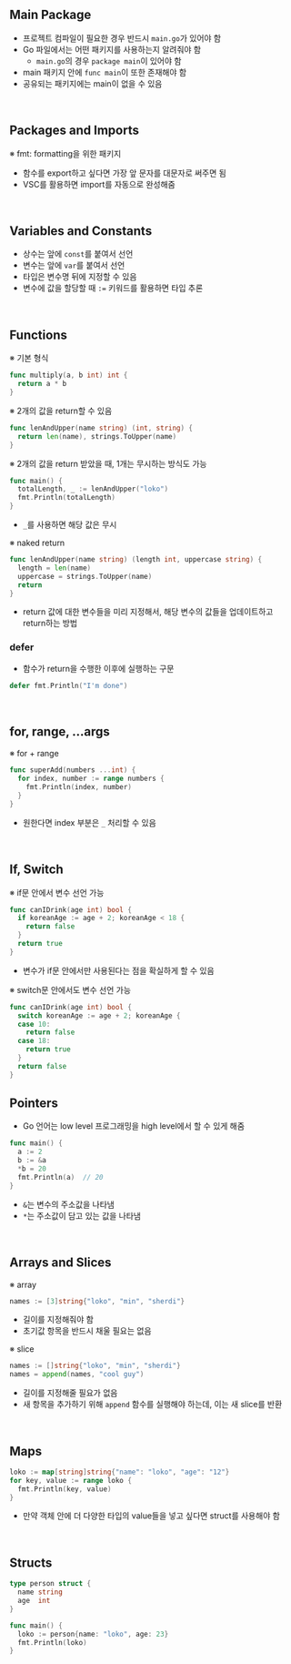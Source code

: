 ## Main Package

- 프로젝트 컴파일이 필요한 경우 반드시 `main.go`가 있어야 함
- Go 파일에서는 어떤 패키지를 사용하는지 알려줘야 함
  - `main.go`의 경우 `package main`이 있어야 함
- main 패키지 안에 `func main`이 또한 존재해야 함
- 공유되는 패키지에는 main이 없을 수 있음

<br>

## Packages and Imports

※ fmt: formatting을 위한 패키지

- 함수를 export하고 싶다면 가장 앞 문자를 대문자로 써주면 됨
- VSC를 활용하면 import를 자동으로 완성해줌

<br>

## Variables and Constants

- 상수는 앞에 `const`를 붙여서 선언
- 변수는 앞에 `var`를 붙여서 선언
- 타입은 변수명 뒤에 지정할 수 있음
- 변수에 값을 할당할 때 `:=` 키워드를 활용하면 타입 추론

<br>

## Functions

※ 기본 형식

```go
func multiply(a, b int) int {
  return a * b
}
```

※ 2개의 값을 return할 수 있음

```go
func lenAndUpper(name string) (int, string) {
  return len(name), strings.ToUpper(name)
}
```

※ 2개의 값을 return 받았을 때, 1개는 무시하는 방식도 가능

```go
func main() {
  totalLength, _ := lenAndUpper("loko")
  fmt.Println(totalLength)
}
```

- `_`를 사용하면 해당 값은 무시

※ naked return

```go
func lenAndUpper(name string) (length int, uppercase string) {
  length = len(name)
  uppercase = strings.ToUpper(name)
  return
}
```

- return 값에 대한 변수들을 미리 지정해서, 해당 변수의 값들을 업데이트하고 return하는 방법

### defer

- 함수가 return을 수행한 이후에 실행하는 구문

```go
defer fmt.Println("I'm done")
```

<br>

## for, range, ...args

※ for + range

```go
func superAdd(numbers ...int) {
  for index, number := range numbers {
    fmt.Println(index, number)
  }
}
```

- 원한다면 index 부분은 `_` 처리할 수 있음

<br>

## If, Switch

※ if문 안에서 변수 선언 가능

```go
func canIDrink(age int) bool {
  if koreanAge := age + 2; koreanAge < 18 {
    return false
  }
  return true
}
```

- 변수가 if문 안에서만 사용된다는 점을 확실하게 할 수 있음

※ switch문 안에서도 변수 선언 가능

```go
func canIDrink(age int) bool {
  switch koreanAge := age + 2; koreanAge {
  case 10:
    return false
  case 18:
    return true
  }
  return false
}
```

## Pointers

- Go 언어는 low level 프로그래밍을 high level에서 할 수 있게 해줌

```go
func main() {
  a := 2
  b := &a
  *b = 20
  fmt.Println(a)  // 20
}
```

- `&`는 변수의 주소값을 나타냄
- `*`는 주소값이 담고 있는 값을 나타냄

<br>

## Arrays and Slices

※ array

```go
names := [3]string{"loko", "min", "sherdi"}
```

- 길이를 지정해줘야 함
- 초기값 항목을 반드시 채울 필요는 없음

※ slice

```go
names := []string{"loko", "min", "sherdi"}
names = append(names, "cool guy")
```

- 길이를 지정해줄 필요가 없음
- 새 항목을 추가하기 위해 `append` 함수를 실행해야 하는데, 이는 새 slice를 반환

<br>

## Maps

```go
loko := map[string]string{"name": "loko", "age": "12"}
for key, value := range loko {
  fmt.Println(key, value)
}
```

- 만약 객체 안에 더 다양한 타입의 value들을 넣고 싶다면 struct를 사용해야 함

<br>

## Structs

```go
type person struct {
  name string
  age  int
}

func main() {
  loko := person{name: "loko", age: 23}
  fmt.Println(loko)
}
```
